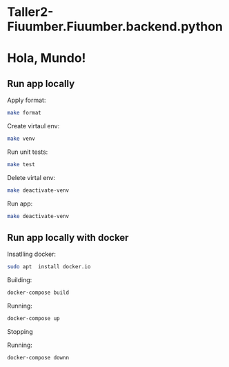 # Taller2-Fiuumber.Fiuumber.backend.python

Hola, Mundo!
============

## Run app locally

Apply format:

``` bash
make format
```

Create virtaul env:

``` bash
make venv
```

Run unit tests:

``` bash
make test
```

Delete virtal env:

``` bash
make deactivate-venv
```

Run app:

``` bash
make deactivate-venv
```

## Run app locally with docker

Insatlling docker:

``` bash
sudo apt  install docker.io
```

Building:

``` bash
docker-compose build
```

Running:

``` bash
docker-compose up
```

Stopping

Running:

``` bash
docker-compose downn
```
